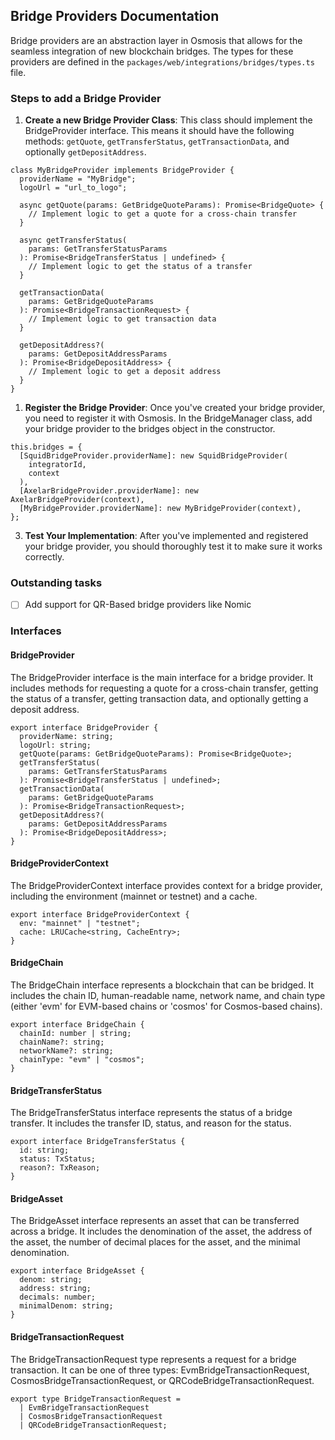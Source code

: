 ## Bridge Providers Documentation

Bridge providers are an abstraction layer in Osmosis that allows for the seamless integration of new blockchain bridges. The types for these providers are defined in the `packages/web/integrations/bridges/types.ts` file.

### Steps to add a Bridge Provider

1. **Create a new Bridge Provider Class**: This class should implement the BridgeProvider interface. This means it should have the following methods: `getQuote`, `getTransferStatus`, `getTransactionData`, and optionally `getDepositAddress`.

```tsx
class MyBridgeProvider implements BridgeProvider {
  providerName = "MyBridge";
  logoUrl = "url_to_logo";

  async getQuote(params: GetBridgeQuoteParams): Promise<BridgeQuote> {
    // Implement logic to get a quote for a cross-chain transfer
  }

  async getTransferStatus(
    params: GetTransferStatusParams
  ): Promise<BridgeTransferStatus | undefined> {
    // Implement logic to get the status of a transfer
  }

  getTransactionData(
    params: GetBridgeQuoteParams
  ): Promise<BridgeTransactionRequest> {
    // Implement logic to get transaction data
  }

  getDepositAddress?(
    params: GetDepositAddressParams
  ): Promise<BridgeDepositAddress> {
    // Implement logic to get a deposit address
  }
}
```

1. **Register the Bridge Provider**: Once you've created your bridge provider, you need to register it with Osmosis. In the BridgeManager class, add your bridge provider to the bridges object in the constructor.

```tsx
this.bridges = {
  [SquidBridgeProvider.providerName]: new SquidBridgeProvider(
    integratorId,
    context
  ),
  [AxelarBridgeProvider.providerName]: new AxelarBridgeProvider(context),
  [MyBridgeProvider.providerName]: new MyBridgeProvider(context),
};
```

3. **Test Your Implementation**: After you've implemented and registered your bridge provider, you should thoroughly test it to make sure it works correctly.

### Outstanding tasks

- [ ] Add support for QR-Based bridge providers like Nomic

### Interfaces

#### BridgeProvider

The BridgeProvider interface is the main interface for a bridge provider. It includes methods for requesting a quote for a cross-chain transfer, getting the status of a transfer, getting transaction data, and optionally getting a deposit address.

```tsx
export interface BridgeProvider {
  providerName: string;
  logoUrl: string;
  getQuote(params: GetBridgeQuoteParams): Promise<BridgeQuote>;
  getTransferStatus(
    params: GetTransferStatusParams
  ): Promise<BridgeTransferStatus | undefined>;
  getTransactionData(
    params: GetBridgeQuoteParams
  ): Promise<BridgeTransactionRequest>;
  getDepositAddress?(
    params: GetDepositAddressParams
  ): Promise<BridgeDepositAddress>;
}
```

#### BridgeProviderContext

The BridgeProviderContext interface provides context for a bridge provider, including the environment (mainnet or testnet) and a cache.

```tsx
export interface BridgeProviderContext {
  env: "mainnet" | "testnet";
  cache: LRUCache<string, CacheEntry>;
}
```

#### BridgeChain

The BridgeChain interface represents a blockchain that can be bridged. It includes the chain ID, human-readable name, network name, and chain type (either 'evm' for EVM-based chains or 'cosmos' for Cosmos-based chains).

```tsx
export interface BridgeChain {
  chainId: number | string;
  chainName?: string;
  networkName?: string;
  chainType: "evm" | "cosmos";
}
```

#### BridgeTransferStatus

The BridgeTransferStatus interface represents the status of a bridge transfer. It includes the transfer ID, status, and reason for the status.

```tsx
export interface BridgeTransferStatus {
  id: string;
  status: TxStatus;
  reason?: TxReason;
}
```

#### BridgeAsset

The BridgeAsset interface represents an asset that can be transferred across a bridge. It includes the denomination of the asset, the address of the asset, the number of decimal places for the asset, and the minimal denomination.

```tsx
export interface BridgeAsset {
  denom: string;
  address: string;
  decimals: number;
  minimalDenom: string;
}
```

#### BridgeTransactionRequest

The BridgeTransactionRequest type represents a request for a bridge transaction. It can be one of three types: EvmBridgeTransactionRequest, CosmosBridgeTransactionRequest, or QRCodeBridgeTransactionRequest.

```tsx
export type BridgeTransactionRequest =
  | EvmBridgeTransactionRequest
  | CosmosBridgeTransactionRequest
  | QRCodeBridgeTransactionRequest;
```
